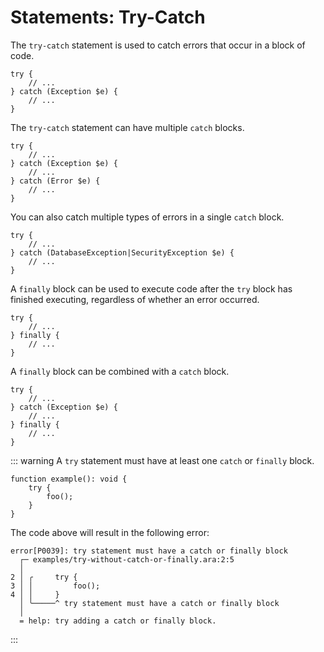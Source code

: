 # Statements: Try-Catch

The `try-catch` statement is used to catch errors that occur in a block of code.

```
try {
    // ...
} catch (Exception $e) {
    // ...
}
```

The `try-catch` statement can have multiple `catch` blocks.

```
try {
    // ...
} catch (Exception $e) {
    // ...
} catch (Error $e) {
    // ...
}
```

You can also catch multiple types of errors in a single `catch` block.

```
try {
    // ...
} catch (DatabaseException|SecurityException $e) {
    // ...
}
```

A `finally` block can be used to execute code after the `try` block has finished executing, regardless of whether an error occurred.

```
try {
    // ...
} finally {
    // ...
}
```

A `finally` block can be combined with a `catch` block.

```
try {
    // ...
} catch (Exception $e) {
    // ...
} finally {
    // ...
}
```

::: warning
A `try` statement must have at least one `catch` or `finally` block.

```
function example(): void {
    try {
        foo();
    }
}
```

The code above will result in the following error:

```
error[P0039]: try statement must have a catch or finally block
  ┌─ examples/try-without-catch-or-finally.ara:2:5
  │
2 │ ╭     try {
3 │ │         foo();
4 │ │     }
  │ ╰─────^ try statement must have a catch or finally block
  │
  = help: try adding a catch or finally block.
```
:::
